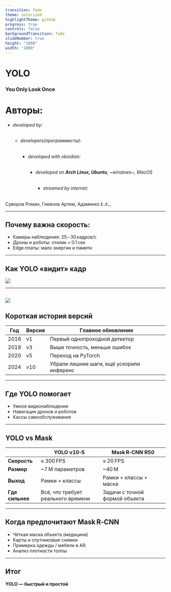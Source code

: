 ```yaml
---
transition: fade
theme: solarized
highlightTheme: github
progress: true
controls: false
backgroundTransition: fade
slideNumber: true
height: "1000"
width: "1000"
---
```


# YOLO  
### You Only Look Once
# Авторы:
- ###### developed by:
	- ###### developers(программисты): 
		- ###### developed with obsidian:
			- ###### developed on **Arch Linux, Ubuntu**, ~windows~, MacOS
				- ###### streamed by internet:
Суворов Роман, Гневнов Артем, Адаминко  **`С.С.`**, 


---

## Почему важна скорость:

- Камеры наблюдения: 25 – 30 кадров/с  
- Дроны и роботы: отклик < 0.1 сек  
- Edge‑платы: мало энергии и памяти  

---

## Как YOLO «видит» кадр

![](../../../imagepresentation.png)

---

![](../../../imagepresentation-1.png)
---

## Короткая история версий

| Год | Версия | Главное обновление |
|-----|--------|-------------------|
| 2016 | v1 | Первый однопроходной детектор |
| 2018 | v3 | Выше точность, меньше ошибок |
| 2020 | v5 | Переход на PyTorch |
| 2024 | v10 | Убрали лишние шаги, ещё ускорили инференс |

---

## Где YOLO помогает

- Умное видеонаблюдение  
- Навигация дронов и роботов  
- Кассы самообслуживания  


---

## YOLO vs Mask

|      | YOLO v10‑S | Mask R‑CNN R50 |
|------|-----------|---------------|
| **Скорость** | ≈ 300 FPS | ≈ 20 FPS |
| **Размер** | ~7 М параметров | ~40 М |
| **Выход** | Рамки + классы | Рамки + классы + маска |
| **Где сильнее** | Всё, что требует реального времени | Задачи с точной формой объекта |

---

## Когда предпочитают Mask R‑CNN

- Чёткая маска объекта (медицина)  
- Карты и спутниковые снимки  
- Примерка одежды / мебели в AR  
- Анализ плотности толпы

---

## Итог

**YOLO — быстрый и простой**

